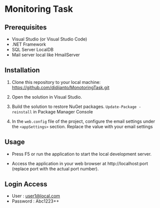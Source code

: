 # Monitoring Task

## Prerequisites

- Visual Studio (or Visual Studio Code)
- .NET Framework
- SQL Server LocalDB
- Mail server local like HmailServer

## Installation

1. Clone this repository to your local machine:
   https://github.com/didiianto/MonotoringTask.git
   
2. Open the solution in Visual Studio.

3. Build the solution to restore NuGet packages.
	`Update-Package -reinstall` in Package Manager Console
4. In the `web.config` file of the project, configure the email settings under the `<appSettings>` section. Replace the value with your email settings

   
## Usage
- Press F5 or run the application to start the local development server.

- Access the application in your web browser at http://localhost:port (replace port with the actual port number).

## Login Access
- User : user1@local.com
- Password : Abc1223++
